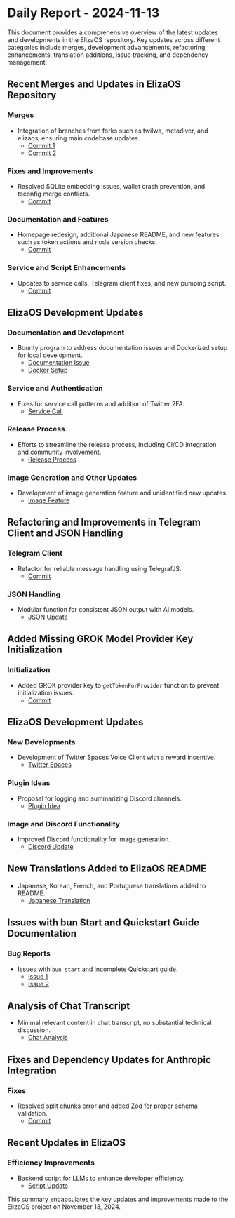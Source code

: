 # Daily Report - 2024-11-13

This document provides a comprehensive overview of the latest updates and developments in the ElizaOS repository. Key updates across different categories include merges, development advancements, refactoring, enhancements, translation additions, issue tracking, and dependency management.

## Recent Merges and Updates in ElizaOS Repository

### Merges

- Integration of branches from forks such as twilwa, metadiver, and elizaos, ensuring main codebase updates.
  - [Commit 1](https://github.com/elizaOS/eliza/commit/a4b22e297be58a65c022aa5ce9b8e99500065041)
  - [Commit 2](https://github.com/elizaOS/eliza/commit/3b5f276473c67a8e6fdb3cb8b50b30c6cef03977)

### Fixes and Improvements

- Resolved SQLite embedding issues, wallet crash prevention, and tsconfig merge conflicts.
  - [Commit](https://github.com/elizaOS/eliza/commit/193e5e7ba8fc87d3da2fd796a49a32420e1595cf)

### Documentation and Features

- Homepage redesign, additional Japanese README, and new features such as token actions and node version checks.
  - [Commit](https://github.com/elizaOS/eliza/commit/e5aff16dc7f61abcb04293c7ed7e211c98277efa)

### Service and Script Enhancements

- Updates to service calls, Telegram client fixes, and new pumping script.
  - [Commit](https://github.com/elizaOS/eliza/commit/69495d4445bbcd57f80880593cf31441865f8873)

## ElizaOS Development Updates

### Documentation and Development

- Bounty program to address documentation issues and Dockerized setup for local development.
  - [Documentation Issue](https://github.com/elizaOS/eliza/issues/298)
  - [Docker Setup](https://github.com/elizaOS/eliza/pull/293)

### Service and Authentication

- Fixes for service call patterns and addition of Twitter 2FA.
  - [Service Call](https://github.com/elizaOS/eliza/commit/681ccfad3f95447eaf81c53bfda88f0a771e5ba9)

### Release Process

- Efforts to streamline the release process, including CI/CD integration and community involvement.
  - [Release Process](https://github.com/elizaOS/eliza/issues/317)

### Image Generation and Other Updates

- Development of image generation feature and unidentified new updates.
  - [Image Feature](https://github.com/elizaOS/eliza/pull/316)

## Refactoring and Improvements in Telegram Client and JSON Handling

### Telegram Client

- Refactor for reliable message handling using TelegrafJS.
  - [Commit](https://github.com/elizaOS/eliza/commit/e235713aa81d18987646c46e8a9bec7adf49b099)

### JSON Handling

- Modular function for consistent JSON output with AI models.
  - [JSON Update](https://github.com/elizaOS/eliza/commit/e9d03e73d1b77224d02cbcf18925be881fa1ea3e)

## Added Missing GROK Model Provider Key Initialization

### Initialization

- Added GROK provider key to `getTokenForProvider` function to prevent initialization issues.
  - [Commit](https://github.com/elizaOS/eliza/commit/8af71708f048de8514e822bc956e93c5ec663d63)

## ElizaOS Development Updates

### New Developments

- Development of Twitter Spaces Voice Client with a reward incentive.
  - [Twitter Spaces](https://github.com/elizaOS/eliza/issues/301)

### Plugin Ideas

- Proposal for logging and summarizing Discord channels.
  - [Plugin Idea](https://github.com/elizaOS/eliza/issues/318)

### Image and Discord Functionality

- Improved Discord functionality for image generation.
  - [Discord Update](https://github.com/elizaOS/eliza/commit/1b0d5fe451a803fea480afa6be464805ff4fa2bc)

## New Translations Added to ElizaOS README

- Japanese, Korean, French, and Portuguese translations added to README.
  - [Japanese Translation](https://github.com/elizaOS/eliza/commit/70095828f62a4999d05d29deee90a044e154cce7)

## Issues with bun Start and Quickstart Guide Documentation

### Bug Reports

- Issues with `bun start` and incomplete Quickstart guide.
  - [Issue 1](https://github.com/elizaOS/eliza/issues/288)
  - [Issue 2](https://github.com/elizaOS/eliza/issues/284)

## Analysis of Chat Transcript

- Minimal relevant content in chat transcript, no substantial technical discussion.
  - [Chat Analysis](https://discord.com/channels/1253563208833433701/1326603270893867064)

## Fixes and Dependency Updates for Anthropic Integration

### Fixes

- Resolved split chunks error and added Zod for proper schema validation.
  - [Commit](https://github.com/elizaOS/eliza/commit/1260b33d4db17f182ca9c3ba6852675f206b279e)

## Recent Updates in ElizaOS

### Efficiency Improvements

- Backend script for LLMs to enhance developer efficiency.
  - [Script Update](https://github.com/elizaOS/eliza/pull/282)

This summary encapsulates the key updates and improvements made to the ElizaOS project on November 13, 2024.
